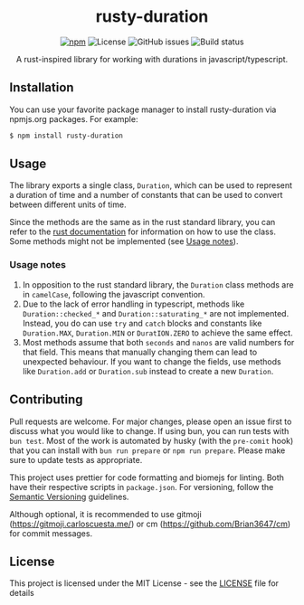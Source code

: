 <div align="center">

# rusty-duration

[![npm](https://img.shields.io/npm/v/rusty-duration)](https://www.npmjs.com/package/rusty-duration)
![License](https://img.shields.io/github/license/Brian3647/rusty-duration)
![GitHub issues](https://img.shields.io/github/issues/Brian3647/rusty-duration)
![Build status](https://img.shields.io/github/actions/workflow/status/Brian3647/rusty-duration/bun.yml)

A rust-inspired library for working with durations in javascript/typescript.

</div>

## Installation

You can use your favorite package manager to install rusty-duration via npmjs.org packages. For example:

```bash
$ npm install rusty-duration
```

## Usage

The library exports a single class, `Duration`, which can be used to represent a duration of time and a number of constants that can be used to convert between different units of time.

Since the methods are the same as in the rust standard library, you can refer to the [rust documentation](https://doc.rust-lang.org/std/time/struct.Duration.html) for information on how to use the class. Some methods might not be implemented (see [Usage notes](#usage-notes)).

### Usage notes

1. In opposition to the rust standard library, the `Duration` class methods are in `camelCase`, following the javascript convention.
2. Due to the lack of error handling in typescript, methods like `Duration::checked_*` and `Duration::saturating_*` are not implemented. Instead, you do can use `try` and `catch` blocks and constants like `Duration.MAX`, `Duration.MIN` or `DuratION.ZERO` to achieve the same effect.
3. Most methods assume that both `seconds` and `nanos` are valid numbers for that field. This means that manually changing them can lead to unexpected behaviour. If you want to change the fields, use methods like `Duration.add` or `Duration.sub` instead to create a new `Duration`.

## Contributing

Pull requests are welcome. For major changes, please open an issue first to discuss what you would like to change. If using bun, you can run tests with `bun test`. Most of the work is automated by husky (with the `pre-comit` hook) that you can install with `bun run prepare` or `npm run prepare`. Please make sure to update tests as appropriate.

This project uses prettier for code formatting and biomejs for linting. Both have their respective scripts in `package.json`. For versioning, follow the [Semantic Versioning](https://semver.org/) guidelines.

Although optional, it is recommended to use gitmoji (https://gitmoji.carloscuesta.me/) or cm (https://github.com/Brian3647/cm) for commit messages.

## License

This project is licensed under the MIT License - see the [LICENSE](LICENSE) file for details
